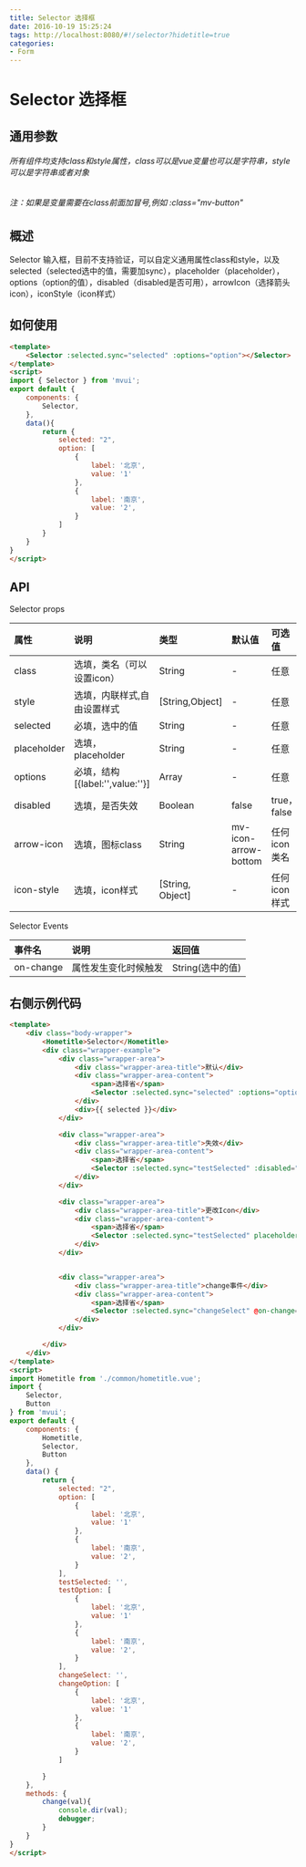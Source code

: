 ```yaml
---
title: Selector 选择框
date: 2016-10-19 15:25:24
tags: http://localhost:8080/#!/selector?hidetitle=true
categories:
- Form
---
```



# Selector 选择框

## 通用参数
###### 所有组件均支持class和style属性，class可以是vue变量也可以是字符串，style可以是字符串或者对象
###### 注：如果是变量需要在class前面加冒号,例如 :class="mv-button"


## 概述
Selector 输入框，目前不支持验证，可以自定义通用属性class和style，以及selected（selected选中的值，需要加sync），placeholder（placeholder），options（option的值），disabled（disabled是否可用），arrowIcon（选择箭头icon），iconStyle（icon样式）

            

## 如何使用

``` html
<template>
    <Selector :selected.sync="selected" :options="option"></Selector>
</template>
<script>
import { Selector } from 'mvui';
export default {
    components: {
        Selector,
    },
    data(){
        return {
            selected: "2",
            option: [
                {
                    label: '北京',
                    value: '1'
                },
                {
                    label: '南京',
                    value: '2',
                }
            ]
        }
    }
} 
</script>
```




## API

Selector props

|     属性       | 说明                       |        类型       |    默认值       |    可选值             |
| :------------- |:-------------------------- | :----------------  | :------------|    :-----------------|
|    class      | 选填，类名（可以设置icon）    |    String          |      -       |     任意              |
|    style      | 选填，内联样式,自由设置样式    |   [String,Object] |      -        |     任意              |
|    selected   | 必填，选中的值               |    String          |       -       |     任意             |
|   placeholder | 选填，placeholder          |    String          |      -          |    任意        |
|    options    | 必填，结构[{label:'',value:''}]|    Array          |      -         |  任意                |
|    disabled   | 选填，是否失效              |   Boolean           |     false     |      true，false|
|    arrow-icon   | 选填，图标class          |   String           | mv-icon-arrow-bottom|     任何icon类名   |
|    icon-style   | 选填，icon样式          |   [String, Object]   |        -        |     任何icon样式   |




Selector Events

|     事件名      | 说明                       |        返回值       | 
| :------------- |:-------------------------- | :----------------  |
|    on-change    |    属性发生变化时候触发     |     String(选中的值)|



## 右侧示例代码


``` html
<template>
    <div class="body-wrapper">
        <Hometitle>Selector</Hometitle>
        <div class="wrapper-example">
            <div class="wrapper-area">
                <div class="wrapper-area-title">默认</div>
                <div class="wrapper-area-content">
                    <span>选择省</span>
                    <Selector :selected.sync="selected" :options="option"></Selector>
                </div>
                <div>{{ selected }}</div>
            </div>

            <div class="wrapper-area">
                <div class="wrapper-area-title">失效</div>
                <div class="wrapper-area-content">
                    <span>选择省</span>
                    <Selector :selected.sync="testSelected" :disabled="true" placeholder="选择省" :options="testOption"></Selector>
                </div>
            </div>

            <div class="wrapper-area">
                <div class="wrapper-area-title">更改Icon</div>
                <div class="wrapper-area-content">
                    <span>选择省</span>
                    <Selector :selected.sync="testSelected" placeholder="选择省" arrow-icon="mv-icon-caret-bottom" :options="testOption"></Selector>
                </div>
            </div>


            <div class="wrapper-area">
                <div class="wrapper-area-title">change事件</div>
                <div class="wrapper-area-content">
                    <span>选择省</span>
                    <Selector :selected.sync="changeSelect" @on-change="change" placeholder="选择省" arrow-icon="mv-icon-caret-bottom" :options="changeOption"></Selector>
                </div>
            </div>

        </div>
    </div>
</template>
<script>
import Hometitle from './common/hometitle.vue';
import {
    Selector,
    Button
} from 'mvui';
export default {
    components: {
        Hometitle,
        Selector,
        Button
    },
    data() {
        return {
            selected: "2",
            option: [
                {
                    label: '北京',
                    value: '1'
                },
                {
                    label: '南京',
                    value: '2',
                }
            ],
            testSelected: '',
            testOption: [
                {
                    label: '北京',
                    value: '1'
                },
                {
                    label: '南京',
                    value: '2',
                }
            ],
            changeSelect: '',
            changeOption: [
                {
                    label: '北京',
                    value: '1'
                },
                {
                    label: '南京',
                    value: '2',
                }
            ]

        }
    },
    methods: {
        change(val){
            console.dir(val);
            debugger;
        }
    }
}
</script>

```
























